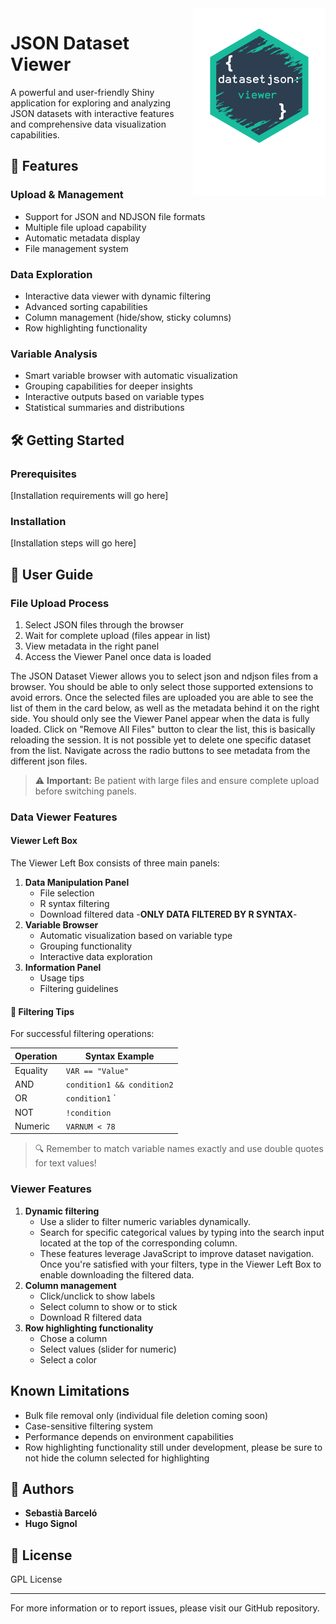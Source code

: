 <img src="www/json.svg" height="300" style="float:right; margin-left:10px;">


# JSON Dataset Viewer    

A powerful and user-friendly Shiny application for exploring and analyzing JSON datasets with interactive features and comprehensive data visualization capabilities.

## 🚀 Features

### Upload & Management

-   Support for JSON and NDJSON file formats
-   Multiple file upload capability
-   Automatic metadata display
-   File management system

### Data Exploration

-   Interactive data viewer with dynamic filtering
-   Advanced sorting capabilities
-   Column management (hide/show, sticky columns)
-   Row highlighting functionality

### Variable Analysis

-   Smart variable browser with automatic visualization
-   Grouping capabilities for deeper insights
-   Interactive outputs based on variable types
-   Statistical summaries and distributions

## 🛠️ Getting Started

### Prerequisites

[Installation requirements will go here]

### Installation

[Installation steps will go here]

## 📖 User Guide

### File Upload Process

1.  Select JSON files through the browser
2.  Wait for complete upload (files appear in list)
3.  View metadata in the right panel
4.  Access the Viewer Panel once data is loaded

The JSON Dataset Viewer allows you to select json and ndjson files from a browser. You should be able to only select those supported extensions to avoid errors. Once the selected files are uploaded you are able to see the list of them in the card below, as well as the metadata behind it on the right side. You should only see the Viewer Panel appear when the data is fully loaded. Click on "Remove All Files" button to clear the list, this is basically reloading the session. It is not possible yet to delete one specific dataset from the list. Navigate across the radio buttons to see metadata from the different json files.

> ⚠️ **Important:** Be patient with large files and ensure complete upload before switching panels.

### Data Viewer Features

#### Viewer Left Box

The Viewer Left Box consists of three main panels:

1.  **Data Manipulation Panel**
    -   File selection
    -   R syntax filtering
    -   Download filtered data -**ONLY DATA FILTERED BY R SYNTAX**-
2.  **Variable Browser**
    -   Automatic visualization based on variable type
    -   Grouping functionality
    -   Interactive data exploration
3.  **Information Panel**
    -   Usage tips
    -   Filtering guidelines

#### 📝 Filtering Tips

For successful filtering operations:

| Operation | Syntax Example             |
|-----------|----------------------------|
| Equality  | `VAR == "Value"`           |
| AND       | `condition1 && condition2` |
| OR        | `condition1` `| |` `condition2` |
| NOT       | `!condition`               |
| Numeric   | `VARNUM < 78`              |

> 🔍 Remember to match variable names exactly and use double quotes for text values!

### Viewer Features

1.  **Dynamic filtering**
    -   Use a slider to filter numeric variables dynamically.
    -   Search for specific categorical values by typing into the search input located at the top of the corresponding column.
    -   These features leverage JavaScript to improve dataset navigation. Once you're satisfied with your filters, type in the Viewer Left Box to enable downloading the filtered data.
2.  **Column management**
    -   Click/unclick to show labels
    -   Select column to show or to stick
    -   Download R filtered data
3.  **Row highlighting functionality**
    -   Chose a column
    -   Select values (slider for numeric)
    -   Select a color

## Known Limitations

-   Bulk file removal only (individual file deletion coming soon)
-   Case-sensitive filtering system
-   Performance depends on environment capabilities
-   Row highlighting functionality still under development, please be sure to not hide the column selected for highlighting

## 👥 Authors

-   **Sebastià Barceló**
-   **Hugo Signol**

## 📄 License

GPL License

------------------------------------------------------------------------

For more information or to report issues, please visit our GitHub repository.
